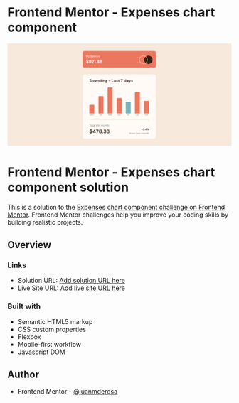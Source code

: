 # Frontend Mentor - Expenses chart component

![Design preview for the Expenses chart component coding challenge](./images/screenShotPC.png)

# Frontend Mentor - Expenses chart component solution

This is a solution to the [Expenses chart component challenge on Frontend Mentor](https://www.frontendmentor.io/challenges/expenses-chart-component-e7yJBUdjwt). Frontend Mentor challenges help you improve your coding skills by building realistic projects. 

## Overview

### Links

- Solution URL: [Add solution URL here](https://github.com/juanmderosa/expenses-chart-component)
- Live Site URL: [Add live site URL here](https://juanmderosa.github.io/expenses-chart-component/)

### Built with

- Semantic HTML5 markup
- CSS custom properties
- Flexbox
- Mobile-first workflow
- Javascript DOM

## Author

- Frontend Mentor - [@juanmderosa](https://www.frontendmentor.io/profile/juanmderosa)